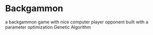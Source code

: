 # Backgammon
a backgammon game with nice computer player opponent built with a parameter optimization Genetic Algorithm 
